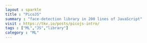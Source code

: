 ```yaml
---
layout : sparkle
title : "PicoJS"
summary : "face-detection library in 200 lines of JavaScript"
visit : https://tkv.io/posts/picojs-intro/
tags : ["ML","JS","library"]
category : "ML"
---
```

